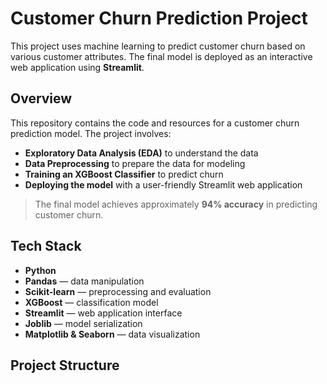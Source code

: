 # Customer Churn Prediction Project

This project uses machine learning to predict customer churn based on various customer attributes. The final model is deployed as an interactive web application using **Streamlit**.

## Overview

This repository contains the code and resources for a customer churn prediction model. The project involves:

- **Exploratory Data Analysis (EDA)** to understand the data  
- **Data Preprocessing** to prepare the data for modeling  
- **Training an XGBoost Classifier** to predict churn  
- **Deploying the model** with a user-friendly Streamlit web application  

> The final model achieves approximately **94% accuracy** in predicting customer churn.

## Tech Stack

- **Python**
- **Pandas** — data manipulation  
- **Scikit-learn** — preprocessing and evaluation  
- **XGBoost** — classification model  
- **Streamlit** — web application interface  
- **Joblib** — model serialization  
- **Matplotlib & Seaborn** — data visualization  

## Project Structure

